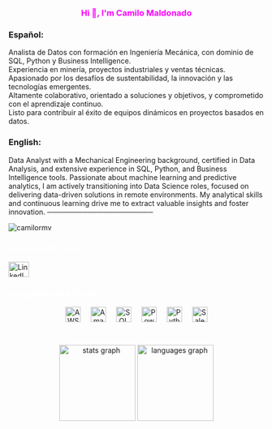 <!-- Encabezado principal -->
<h3 align="center" style="color: #ff00ff !important;">Hi 👋, I'm Camilo Maldonado</h3>

<!-- Presentación en Español e Inglés -->
<h3 align="center" style="color: #ff00ff;">
  
### Español:

Analista de Datos con formación en Ingeniería Mecánica, con dominio de SQL, Python y Business Intelligence.  
Experiencia en minería, proyectos industriales y ventas técnicas.  
Apasionado por los desafíos de sustentabilidad, la innovación y las tecnologías emergentes.  
Altamente colaborativo, orientado a soluciones y objetivos, y comprometido con el aprendizaje continuo.  
Listo para contribuir al éxito de equipos dinámicos en proyectos basados en datos.

### English:

Data Analyst with a Mechanical Engineering background, certified in Data Analysis, and extensive experience in SQL, Python, and Business Intelligence tools. Passionate about machine learning and predictive analytics, I am actively transitioning into Data Science roles, focused on delivering data-driven solutions in remote environments. My analytical skills and continuous learning drive me to extract valuable insights and foster innovation.
─────────────────────
  
</h3>

<!-- Contador de visitas -->
<p align="left">
  <img src="https://komarev.com/ghpvc/?username=camilormv&label=Profile%20Views&color=808080&style=flat" alt="camilormv" />
</p>

<!-- Redes y contacto -->
<h3 align="left" style="color: #ffffff;">Connect with me:</h3>
<p align="left">
  <a href="https://www.linkedin.com/in/crmaldonadov" target="_blank">
    <img align="center" src="https://raw.githubusercontent.com/rahuldkjain/github-profile-readme-generator/master/src/images/icons/Social/linked-in-alt.svg" height="30" width="40" alt="LinkedIn"/>
  </a>
</p>

<!-- Sección de Tecnologías y Herramientas -->
<h3 align="left" style="color: #ffffff;">Languages and Tools:</h3>
<div align="center">
  <!-- Amazon AWS -->
  <img src="https://img.shields.io/badge/Amazon_AWS-FF9900?style=for-the-badge&logo=amazonaws&logoColor=white" height="30" alt="AWS Badge" />
  <span style="width:12px; display:inline-block;"></span>
  
  <!-- Amazon RDS -->
  <img src="https://img.shields.io/badge/Amazon%20RDS-527FFF?style=for-the-badge&logo=amazon-rds&logoColor=white" height="30" alt="Amazon RDS Badge" />
  <span style="width:12px; display:inline-block;"></span>
  
  <!-- Microsoft SQL Server -->
  <img src="https://img.shields.io/badge/Microsoft_SQL_Server-CC2927?style=for-the-badge&logo=microsoft-sql-server&logoColor=white" height="30" alt="SQL Server Badge" />
  <span style="width:12px; display:inline-block;"></span>
  
  <!-- Power BI -->
  <img src="https://img.shields.io/badge/PowerBI-F2C811?style=for-the-badge&logo=Power%20BI&logoColor=white" height="30" alt="PowerBI Badge" />
  <span style="width:12px; display:inline-block;"></span>
  
  <!-- Python -->
  <img src="https://img.shields.io/badge/Python-FFD43B?style=for-the-badge&logo=python&logoColor=blue" height="30" alt="Python Badge" />
  <span style="width:12px; display:inline-block;"></span>
  
  <!-- Salesforce -->
  <img src="https://img.shields.io/badge/Salesforce-00A1E0?style=for-the-badge&logo=Salesforce&logoColor=white" height="30" alt="Salesforce Badge" />
</div>

<br>

<!-- Estadísticas de GitHub: Actualiza el nombre de usuario según corresponda -->
<div align="center" style="margin-top: 25px;">
  <img src="https://github-readme-stats.vercel.app/api?username=camilormv&hide_title=false&hide_rank=false&show_icons=true&include_all_commits=true&count_private=true&disable_animations=false&theme=dracula&locale=en&hide_border=false" height="150" alt="stats graph"  />
  <img src="https://github-readme-stats.vercel.app/api/top-langs?username=camilormv&locale=en&hide_title=false&layout=compact&card_width=320&langs_count=5&theme=dracula&hide_border=false" height="150" alt="languages graph"  />
</div>
